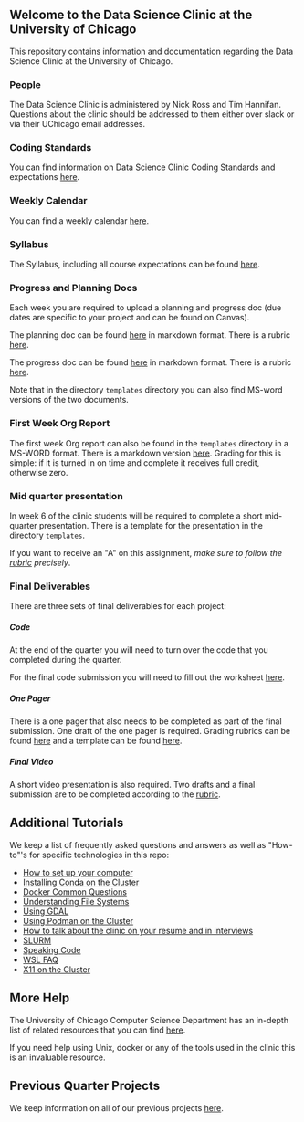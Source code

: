 ## Welcome to the Data Science Clinic at the University of Chicago

This repository contains information and documentation regarding the Data Science Clinic at the University of Chicago. 

### People

The Data Science Clinic is administered by Nick Ross and Tim Hannifan. Questions about the clinic should be addressed to them either over slack or via their UChicago email addresses.  

### Coding Standards

You can find information on Data Science Clinic Coding Standards and expectations [here](./coding-standards/coding-standards.md).


### Weekly Calendar

You can find a weekly calendar [here](./syllabus/weekly-plan.md). 

### Syllabus

The Syllabus, including all course expectations can be found [here](./syllabus/syllabus.md).

### Progress and Planning Docs

Each week you are required to upload a planning and progress doc (due dates are specific to your project and can be found on Canvas). 

The planning doc can be found [here](./templates/planning-doc.md) in markdown format. There is a rubric [here](./rubrics/planning-doc-rubric.md).

The progress doc can be found [here](./templates/progress-doc.md) in markdown format. There is a rubric [here](./rubrics/progress-doc-rubric.md).

Note that in the directory `templates` directory you can also find MS-word versions of the two documents.

### First Week Org Report

The first week Org report can also be found in the `templates` directory in a MS-WORD format. There is a markdown version [here](./templates/week-1-org-report.md). Grading for this is simple: if it is turned in on time and complete it receives full credit, otherwise zero.

### Mid quarter presentation

In week 6 of the clinic students will be required to complete a short mid-quarter presentation. There is a template for the presentation in the directory `templates`. 

If you want to receive an "A" on this assignment, _make sure to follow the [rubric](./rubrics/mid-quarter-presentation-rubric.md) precisely_.

### Final Deliverables

There are three sets of final deliverables for each project:

##### Code 

At the end of the quarter you will need to turn over the code that you completed during the quarter. 

For the final code submission you will need to fill out the worksheet [here](./templates/final-technical-submission.md).

##### One Pager

There is a one pager that also needs to be completed as part of the final submission. One draft of the one pager is required. Grading rubrics can be found [here](./rubrics/one-pager.md) and a template can be found [here](./templates/one-pager-template.docx).

##### Final Video 

A short video presentation is also required. Two drafts and a final submission are to be completed according to the [rubric](./rubrics/final-video.md).

## Additional Tutorials

We keep a list of frequently asked questions and answers as well as "How-to"'s for specific technologies in this repo:

* [How to set up your computer](./tutorials/clinic-computer-setup.md)
* [Installing Conda on the Cluster](./tutorials/conda.md)
* [Docker Common Questions](./tutorials/Docker.md)
* [Understanding File Systems](./tutorials/filepaths.md)
* [Using GDAL](./tutorials/geopandas-dockerfile.md)
* [Using Podman on the Cluster](./tutorials/podman.md)
* [How to talk about the clinic on your resume and in interviews](./tutorials/resume-interviews.md)
* [SLURM](./tutorials/slurm.md)
* [Speaking Code](./tutorials/speaking-code.md)
* [WSL FAQ](./tutorials/WSL.md)
* [X11 on the Cluster](./tutorials/X11.md)

## More Help

The University of Chicago Computer Science Department has an in-depth list of related resources that you can find [here](https://uchicago-cs.github.io/student-resource-guide/). 

If you need help using Unix, docker or any of the tools used in the clinic this is an invaluable resource.

## Previous Quarter Projects

We keep information on all of our previous projects [here](./projects/projects.md).